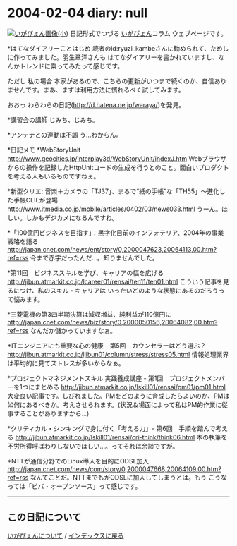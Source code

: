2004-02-04 diary: null
=====================================================================================================
[![いがぴょん画像(小)](https://igapyon.github.io/diary/images/iga200306s.jpg "いがぴょん")](https://igapyon.github.io/diary/memo/memoigapyon.html) 日記形式でつづる [いがぴょん](https://igapyon.github.io/diary/memo/memoigapyon.html)コラム ウェブページです。

*はてなダイアリーことはじめ
読者のid:ryuzi_kambeさんに勧められて、ためしに作ってみました。羽生章洋さんも はてなダイアリーを書かれていますし、なんかトレンドに乗ってみたって感じです。

ただし 私の場合 本家があるので、こちらの更新がいつまで続くのか、自信ありませんです。まあ、まずは利用方法に慣れるべく試してみます。

おおっ わらわらの日記(http://d.hatena.ne.jp/waraya/)を発見。

*講習会の講師
じみち、じみち。

*アンテナとの連動は不調
う…わからん。

*日記メモ
*WebStoryUnit
http://www.geocities.jp/interplay3d/WebStoryUnit/indexJ.htm
Webブラウザからの操作を記録したHttpUnitコードの生成を行うとのこと。面白いプロダクトを考える人もいるものですねぇ。

*新型クリエ: 音楽＋カメラの「TJ37」、まるで“紙の手帳”な「TH55」～進化した手帳CLIEが登場 http://www.itmedia.co.jp/mobile/articles/0402/03/news033.html うーん。ほしい。しかもデジカメになるんですね。

*「100億円ビジネスを目指す」：黒字化目前のインフォテリア、2004年の事業戦略を語る
http://japan.cnet.com/news/ent/story/0,2000047623,20064113,00.htm?ref=rss
今まで赤字だったんだ…。知りませんでした。

*第11回　ビジネススキルを学び、キャリアの幅を広げる
http://jibun.atmarkit.co.jp/lcareer01/rensai/ten11/ten01.html
こういう記事を見るにつけ、私のスキル・キャリアは いったいどのような状態にあるのだろうって悩みます。

*三菱電機の第3四半期決算は減収増益、純利益が110億円に
http://japan.cnet.com/news/biz/story/0,2000050156,20064082,00.htm?ref=rss
なんだか儲かっていますなぁ。

*ITエンジニアにも重要な心の健康 - 第5回　カウンセラーはどう選ぶ？
http://jibun.atmarkit.co.jp/ljibun01/column/stress/stress05.html
情報処理業界は平均的に見てストレスが多いからなぁ。

*プロジェクトマネジメントスキル 実践養成講座 - 第1回　プロジェクトメンバーを1つにまとめる
http://jibun.atmarkit.co.jp/lskill01/rensai/pm01/pm01.html
大変良い記事です。しびれました。PMをどのように育成したらよいのか、PMは如何にあるべきか。考えさせられます。(状況＆場面によって私はPM的作業に従事することがありますから…)

*クリティカル・シンキングで身に付く「考える力」- 第6回　手順を踏んで考える
http://jibun.atmarkit.co.jp/lskill01/rensai/cri-think/think06.html
本の執筆を不労所得呼ばわりしないでほしい…。ってそれは余談ですが。

*NTTが通信分野でのLinux導入を目的にODSL加入
http://japan.cnet.com/news/com/story/0,2000047668,20064109,00.htm?ref=rss
なんてことだ。NTTまでもがODSLに加入してしまうとは。もう こうなっては「ビバ・オープンソース」って感じです。


----------------------------------------------------------------------------------------------------

## この日記について
[いがぴょんについて](http://www.igapyon.jp/igapyon/diary/memo/memoigapyon.html) / [インデックスに戻る](https://igapyon.github.io/diary/idxall.html)
